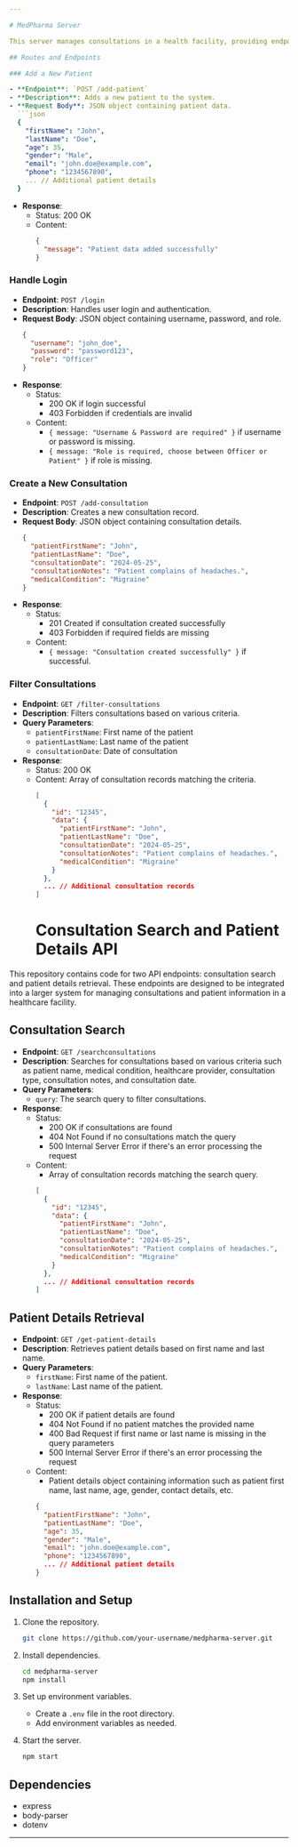 ```yaml
---

# MedPharma Server

This server manages consultations in a health facility, providing endpoints to add patients, handle login, create consultations, and filter consultations based on various criteria.

## Routes and Endpoints

### Add a New Patient

- **Endpoint**: `POST /add-patient`
- **Description**: Adds a new patient to the system.
- **Request Body**: JSON object containing patient data.
  ```json
  {
    "firstName": "John",
    "lastName": "Doe",
    "age": 35,
    "gender": "Male",
    "email": "john.doe@example.com",
    "phone": "1234567890",
    ... // Additional patient details
  }
  ```
- **Response**: 
  - Status: 200 OK
  - Content: 
    ```json
    {
      "message": "Patient data added successfully"
    }
    ```

### Handle Login

- **Endpoint**: `POST /login`
- **Description**: Handles user login and authentication.
- **Request Body**: JSON object containing username, password, and role.
  ```json
  {
    "username": "john_doe",
    "password": "password123",
    "role": "Officer"
  }
  ```
- **Response**: 
  - Status: 
    - 200 OK if login successful
    - 403 Forbidden if credentials are invalid
  - Content: 
    - `{ message: "Username & Password are required" }` if username or password is missing.
    - `{ message: "Role is required, choose between Officer or Patient" }` if role is missing.

### Create a New Consultation

- **Endpoint**: `POST /add-consultation`
- **Description**: Creates a new consultation record.
- **Request Body**: JSON object containing consultation details.
  ```json
  {
    "patientFirstName": "John",
    "patientLastName": "Doe",
    "consultationDate": "2024-05-25",
    "consultationNotes": "Patient complains of headaches.",
    "medicalCondition": "Migraine"
  }
  ```
- **Response**: 
  - Status: 
    - 201 Created if consultation created successfully
    - 403 Forbidden if required fields are missing
  - Content: 
    - `{ message: "Consultation created successfully" }` if successful.

### Filter Consultations

- **Endpoint**: `GET /filter-consultations`
- **Description**: Filters consultations based on various criteria.
- **Query Parameters**:
  - `patientFirstName`: First name of the patient
  - `patientLastName`: Last name of the patient
  - `consultationDate`: Date of consultation
- **Response**: 
  - Status: 200 OK
  - Content: Array of consultation records matching the criteria.
    ```json
    [
      {
        "id": "12345",
        "data": {
          "patientFirstName": "John",
          "patientLastName": "Doe",
          "consultationDate": "2024-05-25",
          "consultationNotes": "Patient complains of headaches.",
          "medicalCondition": "Migraine"
        }
      },
      ... // Additional consultation records
    ]
    ```
    # Consultation Search and Patient Details API

This repository contains code for two API endpoints: consultation search and patient details retrieval. These endpoints are designed to be integrated into a larger system for managing consultations and patient information in a healthcare facility.

## Consultation Search

- **Endpoint**: `GET /searchconsultations`
- **Description**: Searches for consultations based on various criteria such as patient name, medical condition, healthcare provider, consultation type, consultation notes, and consultation date.
- **Query Parameters**:
  - `query`: The search query to filter consultations.
- **Response**:
  - Status: 
    - 200 OK if consultations are found
    - 404 Not Found if no consultations match the query
    - 500 Internal Server Error if there's an error processing the request
  - Content:
    - Array of consultation records matching the search query.
    ```json
    [
      {
        "id": "12345",
        "data": {
          "patientFirstName": "John",
          "patientLastName": "Doe",
          "consultationDate": "2024-05-25",
          "consultationNotes": "Patient complains of headaches.",
          "medicalCondition": "Migraine"
        }
      },
      ... // Additional consultation records
    ]
    ```

## Patient Details Retrieval

- **Endpoint**: `GET /get-patient-details`
- **Description**: Retrieves patient details based on first name and last name.
- **Query Parameters**:
  - `firstName`: First name of the patient.
  - `lastName`: Last name of the patient.
- **Response**:
  - Status:
    - 200 OK if patient details are found
    - 404 Not Found if no patient matches the provided name
    - 400 Bad Request if first name or last name is missing in the query parameters
    - 500 Internal Server Error if there's an error processing the request
  - Content:
    - Patient details object containing information such as patient first name, last name, age, gender, contact details, etc.
    ```json
    {
      "patientFirstName": "John",
      "patientLastName": "Doe",
      "age": 35,
      "gender": "Male",
      "email": "john.doe@example.com",
      "phone": "1234567890",
      ... // Additional patient details
    }
    ```

## Installation and Setup

1. Clone the repository.
   ```bash
   git clone https://github.com/your-username/medpharma-server.git
   ```

2. Install dependencies.
   ```bash
   cd medpharma-server
   npm install
   ```

3. Set up environment variables.
   - Create a `.env` file in the root directory.
   - Add environment variables as needed.

4. Start the server.
   ```bash
   npm start
   ```

## Dependencies

- express
- body-parser
- dotenv

---
```

